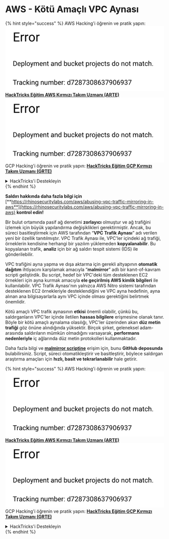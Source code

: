 # AWS - Kötü Amaçlı VPC Aynası

{% hint style="success" %}
AWS Hacking'i öğrenin ve pratik yapın:<img src="../../../../.gitbook/assets/image (1) (1).png" alt="" data-size="line">[**HackTricks Eğitim AWS Kırmızı Takım Uzmanı (ARTE)**](https://training.hacktricks.xyz/courses/arte)<img src="../../../../.gitbook/assets/image (1) (1).png" alt="" data-size="line">\
GCP Hacking'i öğrenin ve pratik yapın: <img src="../../../../.gitbook/assets/image (2).png" alt="" data-size="line">[**HackTricks Eğitim GCP Kırmızı Takım Uzmanı (GRTE)**<img src="../../../../.gitbook/assets/image (2).png" alt="" data-size="line">](https://training.hacktricks.xyz/courses/grte)

<details>

<summary>HackTricks'i Destekleyin</summary>

* [**abonelik planlarını**](https://github.com/sponsors/carlospolop) kontrol edin!
* **💬 [**Discord grubuna**](https://discord.gg/hRep4RUj7f) veya [**telegram grubuna**](https://t.me/peass) katılın ya da **Twitter**'da **bizi takip edin** 🐦 [**@hacktricks\_live**](https://twitter.com/hacktricks\_live)**.**
* **Hacking ipuçlarını paylaşmak için** [**HackTricks**](https://github.com/carlospolop/hacktricks) ve [**HackTricks Cloud**](https://github.com/carlospolop/hacktricks-cloud) github reposuna PR gönderin.

</details>
{% endhint %}

**Saldırı hakkında daha fazla bilgi için** [**https://rhinosecuritylabs.com/aws/abusing-vpc-traffic-mirroring-in-aws**](https://rhinosecuritylabs.com/aws/abusing-vpc-traffic-mirroring-in-aws) **kontrol edin!**

Bir bulut ortamında pasif ağ denetimi **zorlayıcı** olmuştur ve ağ trafiğini izlemek için büyük yapılandırma değişiklikleri gerektirmiştir. Ancak, bu süreci basitleştirmek için AWS tarafından “**VPC Trafik Aynası**” adı verilen yeni bir özellik tanıtılmıştır. VPC Trafik Aynası ile, VPC'ler içindeki ağ trafiği, örneklerin kendisine herhangi bir yazılım yüklemeden **kopyalanabilir**. Bu kopyalanan trafik, **analiz** için bir ağ saldırı tespit sistemi (IDS) ile gönderilebilir.

VPC trafiğini ayna yapma ve dışa aktarma için gerekli altyapının **otomatik dağıtım** ihtiyacını karşılamak amacıyla “**malmirror**” adlı bir kanıt-of-kavram scripti geliştirdik. Bu script, hedef bir VPC'deki tüm desteklenen EC2 örnekleri için ayna kurmak amacıyla **ele geçirilmiş AWS kimlik bilgileri** ile kullanılabilir. VPC Trafik Aynası'nın yalnızca AWS Nitro sistemi tarafından desteklenen EC2 örnekleriyle desteklendiğini ve VPC ayna hedefinin, ayna alınan ana bilgisayarlarla aynı VPC içinde olması gerektiğini belirtmek önemlidir.

Kötü amaçlı VPC trafik aynasının **etkisi** önemli olabilir, çünkü bu, saldırganların VPC'ler içinde iletilen **hassas bilgilere** erişmesine olanak tanır. Böyle bir kötü amaçlı aynalama olasılığı, VPC'ler üzerinden akan **düz metin trafiği** göz önüne alındığında yüksektir. Birçok şirket, geleneksel adam-arasında saldırıların mümkün olmadığını varsayarak, **performans nedenleriyle** iç ağlarında düz metin protokolleri kullanmaktadır.

Daha fazla bilgi ve [**malmirror scriptine**](https://github.com/RhinoSecurityLabs/Cloud-Security-Research/tree/master/AWS/malmirror) erişim için, bunu **GitHub deposunda** bulabilirsiniz. Script, süreci otomatikleştirir ve basitleştirir, böylece saldırgan araştırma amaçları için **hızlı, basit ve tekrarlanabilir** hale getirir.

{% hint style="success" %}
AWS Hacking'i öğrenin ve pratik yapın:<img src="../../../../.gitbook/assets/image (1) (1).png" alt="" data-size="line">[**HackTricks Eğitim AWS Kırmızı Takım Uzmanı (ARTE)**](https://training.hacktricks.xyz/courses/arte)<img src="../../../../.gitbook/assets/image (1) (1).png" alt="" data-size="line">\
GCP Hacking'i öğrenin ve pratik yapın: <img src="../../../../.gitbook/assets/image (2).png" alt="" data-size="line">[**HackTricks Eğitim GCP Kırmızı Takım Uzmanı (GRTE)**<img src="../../../../.gitbook/assets/image (2).png" alt="" data-size="line">](https://training.hacktricks.xyz/courses/grte)

<details>

<summary>HackTricks'i Destekleyin</summary>

* [**abonelik planlarını**](https://github.com/sponsors/carlospolop) kontrol edin!
* **💬 [**Discord grubuna**](https://discord.gg/hRep4RUj7f) veya [**telegram grubuna**](https://t.me/peass) katılın ya da **Twitter**'da **bizi takip edin** 🐦 [**@hacktricks\_live**](https://twitter.com/hacktricks\_live)**.**
* **Hacking ipuçlarını paylaşmak için** [**HackTricks**](https://github.com/carlospolop/hacktricks) ve [**HackTricks Cloud**](https://github.com/carlospolop/hacktricks-cloud) github reposuna PR gönderin.

</details>
{% endhint %}
